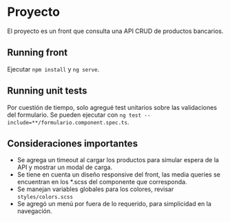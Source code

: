 # Proyecto
El proyecto es un front que consulta una API CRUD de productos bancarios.

## Running front
Ejecutar `npm install` y `ng serve`.

## Running unit tests
Por cuestión de tiempo, solo agregué test unitarios sobre las validaciones del formulario. Se pueden ejecutar con `ng test --include=**/formulario.component.spec.ts`.

## Consideraciones importantes
- Se agrega un timeout al cargar los productos para simular espera de la API y mostrar un modal de carga.
- Se tiene en cuenta un diseño responsive del front, las media queries se encuentran en los *.scss del componente que corresponda.  
- Se manejan variables globales para los colores, revisar `styles/colors.scss`
- Se agregó un menú por fuera de lo requerido, para simplicidad en la navegación.
